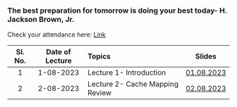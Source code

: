 ### The best preparation for tomorrow is doing your best today- H. Jackson Brown, Jr.


Check your attendance here: [Link](https://docs.google.com/spreadsheets/d/15uA9LeIXxnPE4ydki7zfR0EAugeWi1QlrM6wXJ0b5Pc/edit?usp=drive_link)

| Sl. No. | Date of Lecture        | Topics  | Slides   |
|:---:|:--:|:--|:--------------------------:|
| 1   | 1-08-2023   |Lecture 1- Introduction                | [01.08.2023](https://drive.google.com/file/d/1CkjhWynMhxinu206Q7nVYhfUrHP0-Slt/view?usp=sharing)|
| 2   | 2-08-2023   |Lecture 2- Cache Mapping Review        | [02.08.2023](https://drive.google.com/file/d/1I28hRNe_Uca07RrtgGpkM3FwpI7Ae-9y/view?usp=sharing)|
